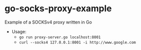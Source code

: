 go-socks-proxy-example
======================

Example of a SOCKSv4 proxy written in Go

* Usage:
    * `go run proxy-server.go localhost:8001`
    * `curl --socks4 127.0.0.1:8001 -i http://www.google.com`
